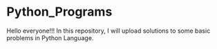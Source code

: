 # Python_Programs
Hello everyone!!!
In this repository, I will upload solutions to some basic problems in Python Language.  
